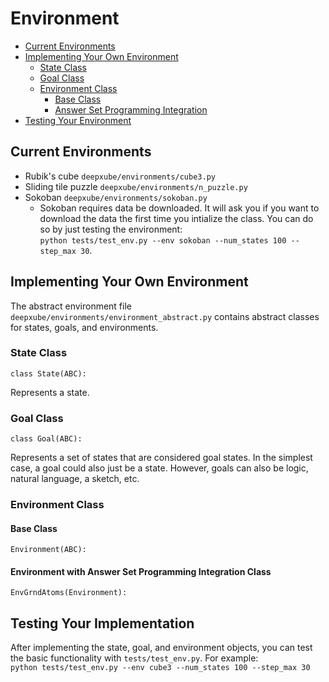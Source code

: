# Environment
- [Current Environments](#current-environments)
- [Implementing Your Own Environment](#implementing-your-environment)
  - [State Class](#state-class) 
  - [Goal Class](#goal-class) 
  - [Environment Class](#environment-class)
    - [Base Class](#base-class)
    - [Answer Set Programming Integration](#environment-with-answer-set-programming-integration-class)
- [Testing Your Environment](#testing-your-implementation)

## Current Environments
- Rubik's cube `deepxube/environments/cube3.py`
- Sliding tile puzzle `deepxube/environments/n_puzzle.py`
- Sokoban `deepxube/environments/sokoban.py`
  - Sokoban requires data be downloaded. It will ask you if you want to download the data the first time you intialize the class.
You can do so by just testing the environment:\
`python tests/test_env.py --env sokoban --num_states 100 --step_max 30`.

## Implementing Your Own Environment
The abstract environment file `deepxube/environments/environment_abstract.py` contains abstract classes for states, 
goals, and environments.

### State Class
`class State(ABC):`

Represents a state.

### Goal Class
`class Goal(ABC):`

Represents a set of states that are considered goal states. In the simplest case, a goal could also just be a state. 
However, goals can also be logic, natural language, a sketch, etc.

### Environment Class

#### Base Class
`Environment(ABC):`

#### Environment with Answer Set Programming Integration Class
`EnvGrndAtoms(Environment):`


## Testing Your Implementation
After implementing the state, goal, and environment objects, you can test the basic functionality with `tests/test_env.py`.
For example:\
`python tests/test_env.py --env cube3 --num_states 100 --step_max 30`